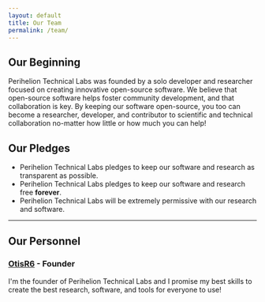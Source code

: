 ```yaml
---
layout: default
title: Our Team
permalink: /team/
---
```


## Our Beginning

Perihelion Technical Labs was founded by a solo developer and researcher focused on creating innovative open-source software. We believe that open-source software helps foster community development, and that collaboration is key. By keeping our software open-source, you too can become a researcher, developer, and contributor to scientific and technical collaboration no-matter how little or how much you can help!

## Our Pledges

- Perihelion Technical Labs pledges to keep our software and research as transparent as possible.
- Perihelion Technical Labs pledges to keep our software and research free **forever**.
- Perihelion Technical Labs will be extremely permissive with our research and software.

---

## Our Personnel

### [OtisR6](https://otisR6.github.io/about) - Founder


I'm the founder of Perihelion Technical Labs and I promise my best skills to create the best research, software, and tools for everyone to use!
